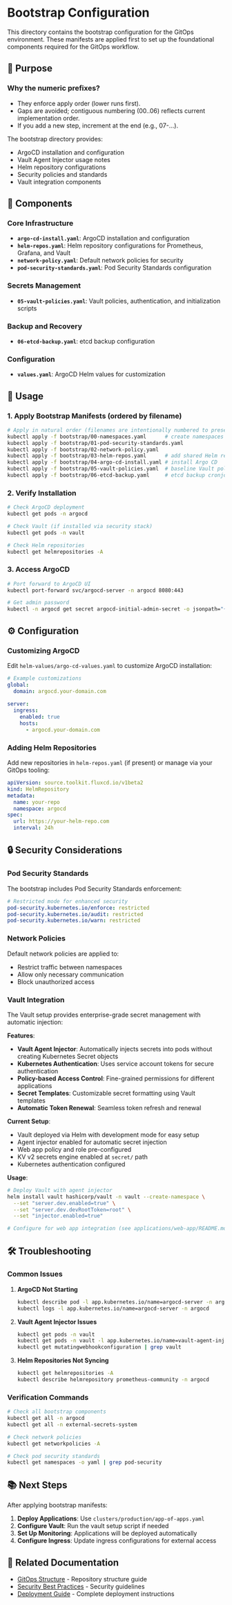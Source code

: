 # Bootstrap Configuration

This directory contains the bootstrap configuration for the GitOps environment. These manifests are applied first to set up the foundational components required for the GitOps workflow.

## 🎯 Purpose

### Why the numeric prefixes?
- They enforce apply order (lower runs first).
- Gaps are avoided; contiguous numbering (00..06) reflects current implementation order.
- If you add a new step, increment at the end (e.g., 07-...).

The bootstrap directory provides:
- ArgoCD installation and configuration
- Vault Agent Injector usage notes
- Helm repository configurations
- Security policies and standards
- Vault integration components

## 📁 Components

### Core Infrastructure
- **`argo-cd-install.yaml`**: ArgoCD installation and configuration
- **`helm-repos.yaml`**: Helm repository configurations for Prometheus, Grafana, and Vault
- **`network-policy.yaml`**: Default network policies for security
- **`pod-security-standards.yaml`**: Pod Security Standards configuration

### Secrets Management
- **`05-vault-policies.yaml`**: Vault policies, authentication, and initialization scripts

### Backup and Recovery
- **`06-etcd-backup.yaml`**: etcd backup configuration

### Configuration
- **`values.yaml`**: ArgoCD Helm values for customization

## 🚀 Usage

### 1. Apply Bootstrap Manifests (ordered by filename)

```bash
# Apply in natural order (filenames are intentionally numbered to preserve order)
kubectl apply -f bootstrap/00-namespaces.yaml      # create namespaces first
kubectl apply -f bootstrap/01-pod-security-standards.yaml
kubectl apply -f bootstrap/02-network-policy.yaml
kubectl apply -f bootstrap/03-helm-repos.yaml      # add shared Helm repos
kubectl apply -f bootstrap/04-argo-cd-install.yaml # install Argo CD
kubectl apply -f bootstrap/05-vault-policies.yaml  # baseline Vault policies
kubectl apply -f bootstrap/06-etcd-backup.yaml     # etcd backup cronjob
```

### 2. Verify Installation

```bash
# Check ArgoCD deployment
kubectl get pods -n argocd

# Check Vault (if installed via security stack)
kubectl get pods -n vault

# Check Helm repositories
kubectl get helmrepositories -A
```

### 3. Access ArgoCD

```bash
# Port forward to ArgoCD UI
kubectl port-forward svc/argocd-server -n argocd 8080:443

# Get admin password
kubectl -n argocd get secret argocd-initial-admin-secret -o jsonpath="{.data.password}" | base64 -d
```

## ⚙️ Configuration

### Customizing ArgoCD

Edit `helm-values/argo-cd-values.yaml` to customize ArgoCD installation:
```yaml
# Example customizations
global:
  domain: argocd.your-domain.com
  
server:
  ingress:
    enabled: true
    hosts:
      - argocd.your-domain.com
```

### Adding Helm Repositories

Add new repositories in `helm-repos.yaml` (if present) or manage via your GitOps tooling:
```yaml
apiVersion: source.toolkit.fluxcd.io/v1beta2
kind: HelmRepository
metadata:
  name: your-repo
  namespace: argocd
spec:
  url: https://your-helm-repo.com
  interval: 24h
```

## 🔒 Security Considerations

### Pod Security Standards

The bootstrap includes Pod Security Standards enforcement:

```yaml
# Restricted mode for enhanced security
pod-security.kubernetes.io/enforce: restricted
pod-security.kubernetes.io/audit: restricted
pod-security.kubernetes.io/warn: restricted
```

### Network Policies

Default network policies are applied to:
- Restrict traffic between namespaces
- Allow only necessary communication
- Block unauthorized access

### Vault Integration

The Vault setup provides enterprise-grade secret management with automatic injection:

**Features**:
- **Vault Agent Injector**: Automatically injects secrets into pods without creating Kubernetes Secret objects
- **Kubernetes Authentication**: Uses service account tokens for secure authentication
- **Policy-based Access Control**: Fine-grained permissions for different applications
- **Secret Templates**: Customizable secret formatting using Vault templates
- **Automatic Token Renewal**: Seamless token refresh and renewal

**Current Setup**:
- Vault deployed via Helm with development mode for easy setup
- Agent injector enabled for automatic secret injection
- Web app policy and role pre-configured
- KV v2 secrets engine enabled at `secret/` path
- Kubernetes authentication configured

**Usage**:
```bash
# Deploy Vault with agent injector
helm install vault hashicorp/vault -n vault --create-namespace \
  --set "server.dev.enabled=true" \
  --set "server.dev.devRootToken=root" \
  --set "injector.enabled=true"

# Configure for web app integration (see applications/web-app/README.md)
```

## 🛠️ Troubleshooting

### Common Issues

1. **ArgoCD Not Starting**
   ```bash
   kubectl describe pod -l app.kubernetes.io/name=argocd-server -n argocd
   kubectl logs -l app.kubernetes.io/name=argocd-server -n argocd
   ```

2. **Vault Agent Injector Issues**
   ```bash
   kubectl get pods -n vault
   kubectl get pods -n vault -l app.kubernetes.io/name=vault-agent-injector
   kubectl get mutatingwebhookconfiguration | grep vault
   ```

3. **Helm Repositories Not Syncing**
   ```bash
   kubectl get helmrepositories -A
   kubectl describe helmrepository prometheus-community -n argocd
   ```

### Verification Commands

```bash
# Check all bootstrap components
kubectl get all -n argocd
kubectl get all -n external-secrets-system

# Check network policies
kubectl get networkpolicies -A

# Check pod security standards
kubectl get namespaces -o yaml | grep pod-security
```

## 📚 Next Steps

After applying bootstrap manifests:

1. **Deploy Applications**: Use `clusters/production/app-of-apps.yaml`
2. **Configure Vault**: Run the vault setup script if needed
3. **Set Up Monitoring**: Applications will be deployed automatically
4. **Configure Ingress**: Update ingress configurations for external access

## 🔗 Related Documentation

- [GitOps Structure](../docs/gitops-structure.md) - Repository structure guide
- [Security Best Practices](../docs/security-best-practices.md) - Security guidelines
- [Deployment Guide](../DEPLOYMENT_GUIDE.md) - Complete deployment instructions
